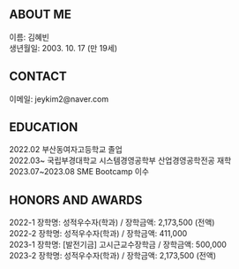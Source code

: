 <main>
  <article id="mainLeft">
    <section>
      <h2>ABOUT ME</h2>
      이름: 김혜빈 <br>
      생년월일: 2003. 10. 17 (만 19세)
    </section>
    <section>
      <h2>CONTACT</h2>
      이메일: jeykim2@naver.com
     </section>
     <section>
      <h2>EDUCATION</h2>
        2022.02 부산동여자고등학교 졸업<br>
        2022.03~ 국립부경대학교 시스템경영공학부 산업경영공학전공 재학 <br>
        2023.07~2023.08 SME Bootcamp 이수
    </section>
    <section>
        <h2>HONORS AND AWARDS</h2>
            2022-1 장학명: 성적우수자(학과) / 장학금액: 2,173,500 (전액)<br>
            2022-2 장학명: 성적우수자(학과) / 장학금액: 411,000 <br>
            2023-1 장학명: [발전기금] 고시근교수장학금 / 장학금액: 500,000<br>
            2023-2 장학명: 성적우수자(학과) / 장학금액: 2,173,500 (전액) 
    </section>    
</main>

